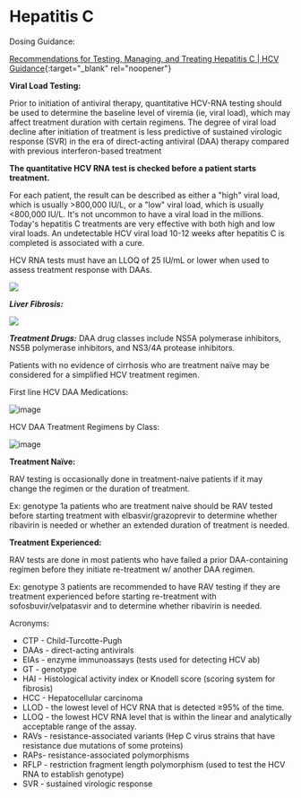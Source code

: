 # Hepatitis C

Dosing Guidance:

[Recommendations for Testing, Managing, and Treating Hepatitis C | HCV Guidance](https://www.hcvguidelines.org/){:target="_blank" rel="noopener"}

**Viral Load Testing:** 

Prior to initiation of antiviral therapy, quantitative HCV-RNA testing should be used to determine the baseline level of viremia (ie, viral load), which may affect treatment duration with certain regimens. The degree of viral load decline after initiation of treatment is less predictive of sustained virologic response (SVR) in the era of direct-acting antiviral (DAA) therapy compared with previous interferon-based treatment 


**The quantitative HCV RNA test is checked before a patient starts treatment.**

For each patient, the result can be described as either a "high" viral load, which is usually >800,000 IU/L, or a "low" viral load, which is usually <800,000 IU/L. It's not uncommon to have a viral load in the millions. Today's hepatitis C treatments are very effective with both high and low viral loads. An undetectable HCV viral load 10-12 weeks after hepatitis C is completed is associated with a cure.

HCV RNA tests must have an LLOQ of 25 IU/mL or lower when used to assess treatment response with DAAs.

![](https://user-images.githubusercontent.com/122046056/227419702-1156cdba-5bfb-41e6-9bf7-1b02313bb751.png)

***Liver Fibrosis:***

![](https://user-images.githubusercontent.com/122046056/227419831-b962bf47-e505-427a-8021-fd5b387fd8e5.png)

***Treatment Drugs:***
DAA drug classes include NS5A polymerase inhibitors, NS5B polymerase inhibitors, and NS3/4A protease inhibitors.

Patients with no evidence of cirrhosis who are treatment naïve may be considered for a simplified HCV treatment regimen.

First line HCV DAA Medications: 

![image](https://user-images.githubusercontent.com/122046056/227420175-f998e332-81eb-46f8-864b-8a502f382a8f.png)


HCV DAA Treatment Regimens by Class:  

![image](https://user-images.githubusercontent.com/122046056/227420292-b01eb526-53bd-40d2-af78-32d83d377474.png)

**Treatment Naïve:**

RAV testing is occasionally done in treatment-naive patients if it may change the regimen or the duration of treatment.

Ex: genotype 1a patients who are treatment naive should be RAV tested before starting treatment with elbasvir/grazoprevir to determine whether ribavirin is needed or whether an extended duration of treatment is needed.

**Treatment Experienced:**

RAV tests are done in most patients who have failed a prior DAA-containing regimen before they initiate re-treatment w/ another DAA regimen.

Ex: genotype 3 patients are recommended to have RAV testing if they are treatment experienced before starting re-treatment with sofosbuvir/velpatasvir and to determine whether ribavirin is needed.


Acronyms:
- CTP - Child-Turcotte-Pugh
- DAAs - direct-acting antivirals
- EIAs - enzyme immunoassays (tests used for detecting HCV ab)
- GT - genotype
- HAI - Histological activity index or Knodell score (scoring system for fibrosis)
- HCC - Hepatocellular carcinoma
- LLOD - the lowest level of HCV RNA that is detected ≥95% of the time.
- LLOQ - the lowest HCV RNA level that is within the linear and analytically acceptable range of the assay.
- RAVs - resistance-associated variants (Hep C virus strains that have resistance due mutations of some proteins)
- RAPs- resistance-associated polymorphisms
- RFLP - restriction fragment length polymorphism (used to test the HCV RNA to establish genotype)
- SVR - sustained virologic response




